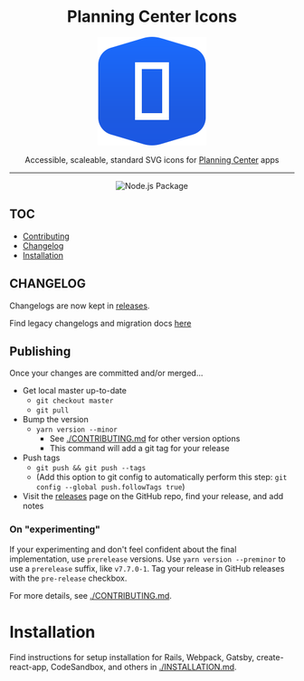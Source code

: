 <div align="center">

# Planning Center Icons

![Planning Center Icons logo](./logo.svg)

Accessible, scaleable, standard SVG icons for [Planning Center](https://planning.center) apps

<hr />

![Node.js Package](https://github.com/planningcenter/icons/workflows/Node.js%20Package/badge.svg)

</div>

## TOC

- [Contributing](#contributing)
- [Changelog](#changelog)
- [Installation](#platform-setup-and-usage)

## CHANGELOG

Changelogs are now kept in [releases](https://github.com/planningcenter/icons/releases).

Find legacy changelogs and migration docs [here](./changelog)

## Publishing

Once your changes are committed and/or merged...

- Get local master up-to-date
  - `git checkout master`
  - `git pull`
- Bump the version
  - `yarn version --minor`
    - See [./CONTRIBUTING.md](./CONTRIBUTING.md) for other version options
    - This command will add a git tag for your release
- Push tags
  - `git push && git push --tags`
  - (Add this option to git config to automatically perform this step: `git config --global push.followTags true`)
- Visit the [releases](https://github.com/planningcenter/icons/releases) page on the GitHub repo, find your release, and add notes

### On "experimenting"

If your experimenting and don't feel confident about the final implementation, use `prerelease` versions.
Use `yarn version --preminor` to use a `prerelease` suffix, like `v7.7.0-1`.
Tag your release in GitHub releases with the `pre-release` checkbox.

For more details, see [./CONTRIBUTING.md](./CONTRIBUTING.md).

# Installation

Find instructions for setup installation for Rails, Webpack, Gatsby, create-react-app, CodeSandbox, and others in [./INSTALLATION.md](./INSTALLATION.md).
